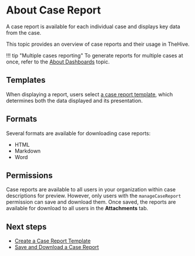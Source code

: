 # About Case Report

<!-- md:license Platinum -->

A case report is available for each individual case and displays key data from the case.

This topic provides an overview of case reports and their usage in TheHive.

!!! tip "Multiple cases reporting"
    To generate reports for multiple cases at once, refer to the [About Dashboards](../../dashboard/about-dashboards.md) topic.

## Templates

When displaying a report, users select [a case report template](../../../organization/configure-organization/manage-templates/case-report-templates/about-case-report-templates.md), which determines both the data displayed and its presentation.

## Formats

Several formats are available for downloading case reports:

* HTML
* Markdown
* Word

## Permissions

Case reports are available to all users in your organization within case descriptions for preview. However, only users with the `manageCaseReport` permission can save and download them. Once saved, the reports are available for download to all users in the **Attachments** tab.

<h2>Next steps</h2>

* [Create a Case Report Template](../../../organization/configure-organization/manage-templates/case-report-templates/create-a-case-report-template.md)
* [Save and Download a Case Report](save-download-a-case-report.md)